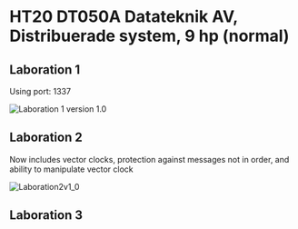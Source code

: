 # HT20 DT050A Datateknik AV, Distribuerade system, 9 hp (normal)

## Laboration 1
Using port: 1337

![Laboration 1 version 1.0](https://user-images.githubusercontent.com/43440295/93015994-21548500-f5be-11ea-8fb8-09d212621552.png)

## Laboration 2
Now includes vector clocks, protection against messages not in order, and ability to manipulate vector clock

![Laboration2v1_0](https://user-images.githubusercontent.com/43440295/95242633-bb9b9780-080f-11eb-93de-8860c733ec5a.png)

## Laboration 3

